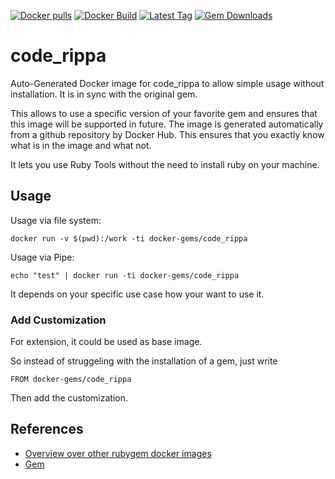 [![Docker pulls](https://img.shields.io/docker/pulls/rubygem/code_rippa.svg)](https://hub.docker.com/r/rubygem/code_rippa/)
[![Docker Build](https://img.shields.io/docker/automated/rubygem/code_rippa.svg)](https://hub.docker.com/r/rubygem/code_rippa/)
[![Latest Tag](https://img.shields.io/github/tag/docker-rubygem/code_rippa.svg)](https://hub.docker.com/r/rubygem/code_rippa/)
[![Gem Downloads](https://img.shields.io/gem/dt/code_rippa.svg)](https://rubygems.org/gems/code_rippa/)
# code_rippa

Auto-Generated Docker image for code_rippa to allow simple usage without installation.
It is in sync with the original gem.

This allows to use a specific version of your favorite gem and ensures that this image will be supported in future.
The image is generated automatically from a github repository by Docker Hub.
This ensures that you exactly know what is in the image and what not.

It lets you use Ruby Tools without the need to install ruby on your machine.

## Usage

Usage via file system:

`docker run -v $(pwd):/work -ti docker-gems/code_rippa`

Usage via Pipe:

`echo "test" | docker run -ti docker-gems/code_rippa`

It depends on your specific use case how your want to use it.

### Add Customization

For extension, it could be used as base image.

So instead of struggeling with the installation of a gem, just write

`FROM docker-gems/code_rippa`

Then add the customization.

## References

 - [Overview over other rubygem docker images](https://github.com/thinkbot/docker-rubygem)
 - [Gem](https://rubygems.org/gems/code_rippa/)
